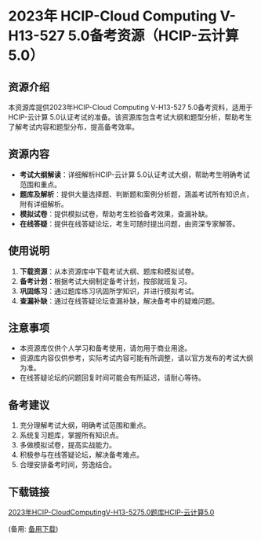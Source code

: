  # 2023年 HCIP-Cloud Computing V-H13-527 5.0备考资源（HCIP-云计算 5.0）

 ## 资源介绍

 本资源库提供2023年HCIP-Cloud Computing V-H13-527 5.0备考资料，适用于HCIP-云计算 5.0认证考试的准备。该资源库包含考试大纲和题型分析，帮助考生了解考试内容和题型分布，提高备考效率。

 ## 资源内容

 - **考试大纲解读**：详细解析HCIP-云计算 5.0认证考试大纲，帮助考生明确考试范围和重点。
 - **题库及解析**：提供大量选择题、判断题和案例分析题，涵盖考试所有知识点，附有详细解析。
 - **模拟试卷**：提供模拟试卷，帮助考生检验备考效果，查漏补缺。
 - **在线答疑**：提供在线答疑论坛，考生可随时提出问题，由资深专家解答。

 ## 使用说明

 1. **下载资源**：从本资源库中下载考试大纲、题库和模拟试卷。
 2. **备考计划**：根据考试大纲制定备考计划，按部就班复习。
 3. **巩固练习**：通过题库练习巩固所学知识，并进行模拟考试。
 4. **查漏补缺**：通过在线答疑论坛查漏补缺，解决备考中的疑难问题。

 ## 注意事项

 - 本资源库仅供个人学习和备考使用，请勿用于商业用途。
 - 资源库内容仅供参考，实际考试内容可能有所调整，请以官方发布的考试大纲为准。
 - 在线答疑论坛的问题回复时间可能会有所延迟，请耐心等待。

 ## 备考建议

 1. 充分理解考试大纲，明确考试范围和重点。
 2. 系统复习题库，掌握所有知识点。
 3. 多做模拟试卷，提高实战能力。
 4. 积极参与在线答疑论坛，解决备考难点。
 5. 合理安排备考时间，劳逸结合。

 ## 下载链接
 [2023年HCIP-CloudComputingV-H13-5275.0题库HCIP-云计算5.0](https://pan.quark.cn/s/c4609e90e477) 

 (备用: [备用下载](https://pan.baidu.com/s/19iKmFUD3ePWafFejaM6GAQ?pwd=1234))

